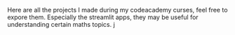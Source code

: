 Here are all the projects I made during my codeacademy curses, feel free to expore them. Especially the streamlit apps, they may be useful for understanding certain maths topics. j
